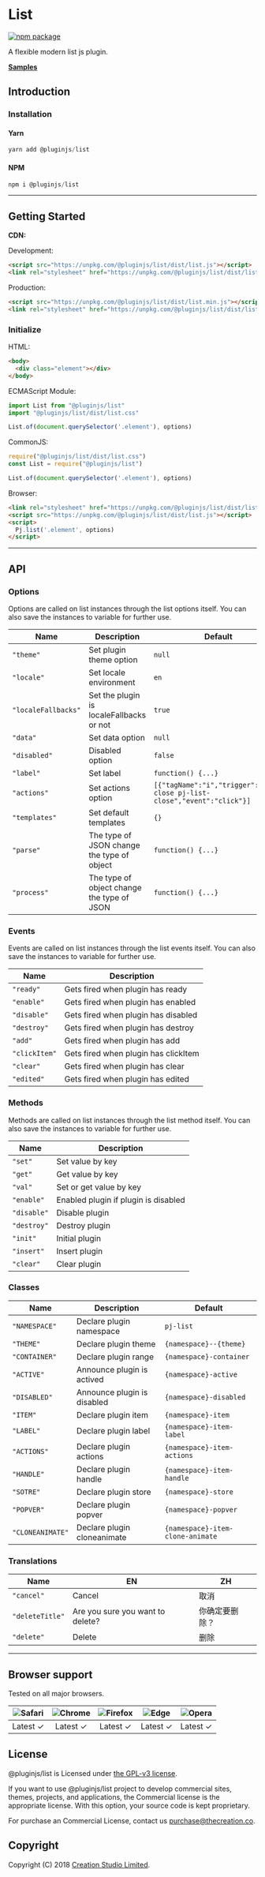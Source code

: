 # List

[![npm package](https://img.shields.io/npm/v/@pluginjs/list.svg)](https://www.npmjs.com/package/@pluginjs/list)

A flexible modern list js plugin.

**[Samples](https://codesandbox.io/s/github/pluginjs/plugin.js/tree/master/modules/list/samples)**

## Introduction

### Installation

#### Yarn

```javascript
yarn add @pluginjs/list
```

#### NPM

```javascript
npm i @pluginjs/list
```

---

## Getting Started

**CDN:**

Development:

```html
<script src="https://unpkg.com/@pluginjs/list/dist/list.js"></script>
<link rel="stylesheet" href="https://unpkg.com/@pluginjs/list/dist/list.css">
```

Production:

```html
<script src="https://unpkg.com/@pluginjs/list/dist/list.min.js"></script>
<link rel="stylesheet" href="https://unpkg.com/@pluginjs/list/dist/list.min.css">
```

### Initialize

HTML:

```html
<body>
  <div class="element"></div>
</body>
```

ECMAScript Module:

```javascript
import List from "@pluginjs/list"
import "@pluginjs/list/dist/list.css"

List.of(document.querySelector('.element'), options)
```

CommonJS:

```javascript
require("@pluginjs/list/dist/list.css")
const List = require("@pluginjs/list")

List.of(document.querySelector('.element'), options)
```

Browser:

```html
<link rel="stylesheet" href="https://unpkg.com/@pluginjs/list/dist/list.css">
<script src="https://unpkg.com/@pluginjs/list/dist/list.js"></script>
<script>
  Pj.list('.element', options)
</script>
```

---

## API

### Options

Options are called on list instances through the list options itself.
You can also save the instances to variable for further use.

Name | Description | Default
-----|--------------|-----
`"theme"` | Set plugin theme option | `null`
`"locale"` | Set locale environment | `en`
`"localeFallbacks"` | Set the plugin is localeFallbacks or not | `true`
`"data"` | Set data option | `null`
`"disabled"` | Disabled option | `false`
`"label"` | Set label | `function() {...}`
`"actions"` | Set actions option | `[{"tagName":"i","trigger":"icon-close pj-list-close","event":"click"}]`
`"templates"` | Set default templates | `{}`
`"parse"` | The type of JSON change the type of object | `function() {...}`
`"process"` | The type of object change the type of JSON | `function() {...}`

### Events

Events are called on list instances through the list events itself.
You can also save the instances to variable for further use.

Name | Description
-----|-----
`"ready"` | Gets fired when plugin has ready
`"enable"` | Gets fired when plugin has enabled
`"disable"` | Gets fired when plugin has disabled
`"destroy"` | Gets fired when plugin has destroy
`"add"` | Gets fired when plugin has add
`"clickItem"` | Gets fired when plugin has clickItem
`"clear"` | Gets fired when plugin has clear
`"edited"` | Gets fired when plugin has edited

### Methods

Methods are called on list instances through the list method itself.
You can also save the instances to variable for further use.

Name | Description
-----|-----
`"set"` | Set value by key
`"get"` | Get value by key
`"val"` | Set or get value by key
`"enable"` | Enabled plugin if plugin is disabled
`"disable"` | Disable plugin
`"destroy"` | Destroy plugin
`"init"` | Initial plugin
`"insert"` | Insert plugin
`"clear"` | Clear plugin

### Classes

Name | Description | Default
-----|------|------
`"NAMESPACE"` | Declare plugin namespace | `pj-list`
`"THEME"` | Declare plugin theme | `{namespace}--{theme}`
`"CONTAINER"` | Declare plugin range | `{namespace}-container`
`"ACTIVE"` | Announce plugin is actived | `{namespace}-active`
`"DISABLED"` | Announce plugin is disabled | `{namespace}-disabled`
`"ITEM"` | Declare plugin item | `{namespace}-item`
`"LABEL"` | Declare plugin label | `{namespace}-item-label`
`"ACTIONS"` | Declare plugin actions | `{namespace}-item-actions`
`"HANDLE"` | Declare plugin handle | `{namespace}-item-handle`
`"SOTRE"` | Declare plugin store | `{namespace}-store`
`"POPVER"` | Declare plugin popver | `{namespace}-popver`
`"CLONEANIMATE"` | Declare plugin cloneanimate | `{namespace}-item-clone-animate`

### Translations

Name | EN | ZH
-----|------|-------
`"cancel"` | Cancel | 取消
`"deleteTitle"` | Are you sure you want to delete? | 你确定要删除？
`"delete"` | Delete | 删除
---

## Browser support

Tested on all major browsers.

| <img src="https://raw.githubusercontent.com/alrra/browser-logos/master/src/safari/safari_32x32.png" alt="Safari"> | <img src="https://raw.githubusercontent.com/alrra/browser-logos/master/src/chrome/chrome_32x32.png" alt="Chrome"> | <img src="https://raw.githubusercontent.com/alrra/browser-logos/master/src/firefox/firefox_32x32.png" alt="Firefox"> | <img src="https://raw.githubusercontent.com/alrra/browser-logos/master/src/edge/edge_32x32.png" alt="Edge"> | <img src="https://raw.githubusercontent.com/alrra/browser-logos/master/src/opera/opera_32x32.png" alt="Opera"> |
|:--:|:--:|:--:|:--:|:--:|
| Latest ✓ | Latest ✓ | Latest ✓ | Latest ✓ | Latest ✓ |

## License

@pluginjs/list is Licensed under [the GPL-v3 license](LICENSE).

If you want to use @pluginjs/list project to develop commercial sites, themes, projects, and applications, the Commercial license is the appropriate license. With this option, your source code is kept proprietary.

For purchase an Commercial License, contact us purchase@thecreation.co.

## Copyright

Copyright (C) 2018 [Creation Studio Limited](creationstudio.com).